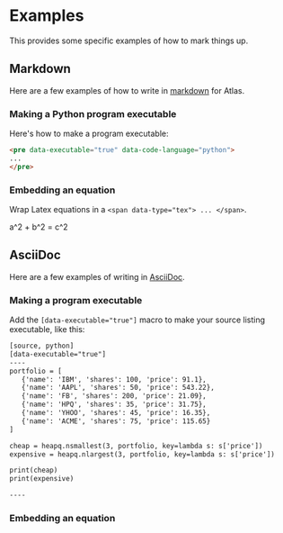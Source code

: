 # Examples

This provides some specific examples of how to mark things up.  

## Markdown

Here are a few examples of how to write in [markdown](http://docs.atlas.oreilly.com/ch13.html#markdownref) for Atlas.  

### Making a Python program executable

Here's how to make a program executable:

```html
<pre data-executable="true" data-code-language="python">
...
</pre>
```

### Embedding an equation


Wrap Latex equations in a `<span data-type="tex"> ... </span>`.

<span data-type="tex">a^2 + b^2 = c^2</span>


## AsciiDoc

Here are a few examples of writing in [AsciiDoc](http://docs.atlas.oreilly.com/ch12.html#asciidocref).

### Making a program executable

Add the `[data-executable="true"]` macro to make your source listing executable, like this:

```html
[source, python]
[data-executable="true"]
----
portfolio = [
   {'name': 'IBM', 'shares': 100, 'price': 91.1},
   {'name': 'AAPL', 'shares': 50, 'price': 543.22},
   {'name': 'FB', 'shares': 200, 'price': 21.09},
   {'name': 'HPQ', 'shares': 35, 'price': 31.75},
   {'name': 'YHOO', 'shares': 45, 'price': 16.35},
   {'name': 'ACME', 'shares': 75, 'price': 115.65}
]

cheap = heapq.nsmallest(3, portfolio, key=lambda s: s['price'])
expensive = heapq.nlargest(3, portfolio, key=lambda s: s['price'])

print(cheap)
print(expensive)

----
````

### Embedding an equation
